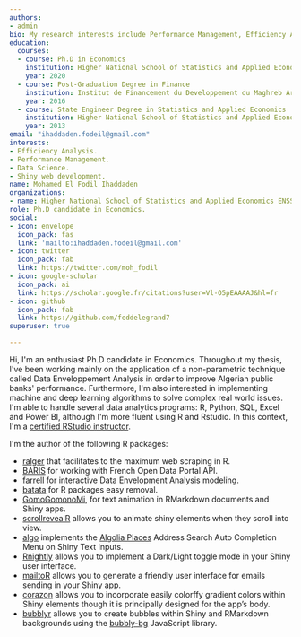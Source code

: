```yaml
---
authors:
- admin
bio: My research interests include Performance Management, Efficiency Analysis and Experimental Economics.  
education:
  courses:
  - course: Ph.D in Economics 
    institution: Higher National School of Statistics and Applied Economics ENSSEA
    year: 2020
  - course: Post-Graduation Degree in Finance 
    institution: Institut de Financement du Developpement du Maghreb Arabe IFID
    year: 2016
  - course: State Engineer Degree in Statistics and Applied Economics 
    institution: Higher National School of Statistics and Applied Economics ENSSEA
    year: 2013
email: "ihaddaden.fodeil@gmail.com"
interests:
- Efficiency Analysis.
- Performance Management. 
- Data Science.
- Shiny web development. 
name: Mohamed El Fodil Ihaddaden
organizations:
- name: Higher National School of Statistics and Applied Economics ENSSEA
role: Ph.D candidate in Economics. 
social:
- icon: envelope
  icon_pack: fas
  link: 'mailto:ihaddaden.fodeil@gmail.com'
- icon: twitter
  icon_pack: fab
  link: https://twitter.com/moh_fodil 
- icon: google-scholar
  icon_pack: ai
  link: https://scholar.google.fr/citations?user=Vl-O5pEAAAAJ&hl=fr
- icon: github
  icon_pack: fab
  link: https://github.com/feddelegrand7
superuser: true

---
```


Hi, I'm an enthusiast Ph.D candidate in Economics. Throughout my thesis, I've been working mainly on the application of a non-parametric technique called Data Enveloppement Analysis in order to improve Algerian public banks' performance. Furthermore, I'm also interested in implementing machine and deep learning algorithms to solve complex real world issues. I'm able to handle several data analytics programs: R, Python, SQL, Excel and Power BI, although I'm more fluent using R and Rstudio. In this context, I'm a [certified RStudio instructor](https://education.rstudio.com/trainers/). 

I'm the author of the following R packages: 
- [ralger](https://CRAN.R-project.org/package=ralger) that facilitates to the maximum web scraping in R. 
- [BARIS](https://CRAN.R-project.org/package=BARIS) for working with French Open Data Portal API. 
- [farrell](https://CRAN.R-project.org/package=farrell) for interactive Data Envelopment Analysis modeling. 
- [batata](https://CRAN.R-project.org/package=batata) for R packages easy removal. 
- [GomoGomonoMi](https://CRAN.R-project.org/package=GomoGomonoMi), for text animation in RMarkdown documents and Shiny apps. 
- [scrollrevealR](https://CRAN.R-project.org/package=scrollrevealR) allows you to animate shiny elements when they scroll into view.
- [algo](https://CRAN.R-project.org/package=algo) implements the [Algolia Places](https://community.algolia.com/places/) Address Search Auto Completion Menu on Shiny Text Inputs.
- [Rnightly](https://CRAN.R-project.org/package=Rnightly) allows you to implement a Dark/Light toggle mode in your Shiny user interface.
- [mailtoR](https://CRAN.R-project.org/package=mailtoR) allows you to generate a friendly user interface for emails sending in your Shiny app. 
- [corazon](https://CRAN.R-project.org/package=corazon) allows you to incorporate easily colorffy gradient colors within Shiny elements though it is principally designed for the app’s body.
- [bubblyr](https://CRAN.R-project.org/package=bubblyr) allows you to create bubbles within Shiny and RMarkdown backgrounds using the [bubbly-bg](https://github.com/tipsy/bubbly-bg) JavaScript library.





